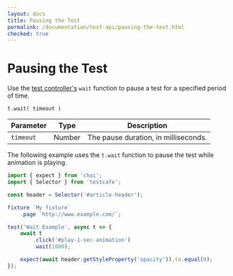 ```yaml
---
layout: docs
title: Pausing the Test
permalink: /documentation/test-api/pausing-the-test.html
checked: true
---
```

# Pausing the Test

Use the [test controller's](test-code-structure.md#test-controller) `wait` function to pause a test for a specified period of time.

```text
t.wait( timeout )
```

Parameter | Type    | Description
--------- | ------- | --------------------------------
`timeout` | Number  | The pause duration, in milliseconds.

The following example uses the `t.wait` function to pause the test while animation is playing.

```js
import { expect } from 'chai';
import { Selector } from 'testcafe';

const header = Selector('#article-header');

fixture `My fixture`
    .page `http://www.example.com/`;

test('Wait Example', async t => {
    await t
        .click('#play-1-sec-animation')
        .wait(1000);

    expect(await header.getStyleProperty('opacity')).to.equal(0);
});
```
